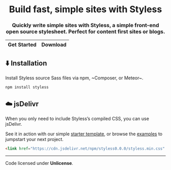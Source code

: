 <h1 style="text-align:center;" align="center">Build fast, simple sites with Styless</h1>
<h3 style="text-align:center;" align="center">
Quickly write simple sites with Styless, a simple front-end open source stylesheet. Perfect for content first sites or blogs.
</h3>

|Get Started|Download|
|-|-|

## ⬇️ Installation
Install Styless source Sass files via npm, ~Composer, or Meteor~.
```bash
npm install styless
```
<!--gem install styless -v 0.0.0-->

## ☁️ jsDelivr
When you only need to include Styless’s compiled CSS, you can use jsDelivr.

See it in action with our simple [starter template](guide#starter-template), or browse the [examples](examples) to jumpstart your next project.

```html
<link href="https://cdn.jsdelivr.net/npm/styless0.0.0/styless.min.css" rel="stylesheet" crossorigin="anonymous">
```

---

Code licensed under **Unlicense**.
